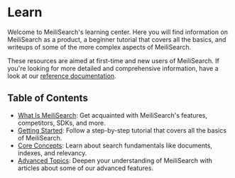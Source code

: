 # Learn

Welcome to MeiliSearch's learning center. Here you will find information on MeiliSearch as a product, a beginner tutorial that covers all the basics, and writeups of some of the more complex aspects of MeiliSearch.

These resources are aimed at first-time and new users of MeiliSearch. If you're looking for more detailed and comprehensive information, have a look at our [reference documentation](/reference).

## Table of Contents

- [What Is MeiliSearch](/learn/what_is_meilisearch): Get acquainted with MeiliSearch's features, competitors, SDKs, and more.
- [Getting Started](/learn/learn_meilisearch): Follow a step-by-step tutorial that covers all the basics of MeiliSearch.
- [Core Concepts](/learn/core_concepts): Learn about search fundamentals like documents, indexes, and relevancy.
- [Advanced Topics](/learn/advanced): Deepen your understanding of MeiliSearch with articles about some of our advanced features.